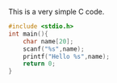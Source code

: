 This is a very simple C code.

```C
#include <stdio.h>
int main(){
   	char name[20];
  	scanf("%s",name);
  	printf("Hello %s",name);
	return 0;
}
```